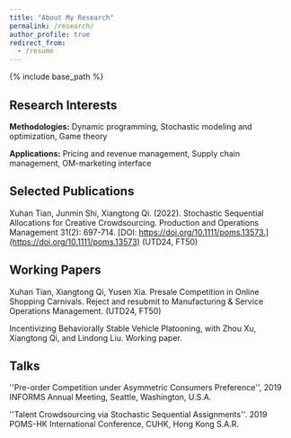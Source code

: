 ```yaml
---
title: "About My Research"
permalink: /research/
author_profile: true
redirect_from:
  - /resume
---
```


{% include base_path %}



## Research Interests  

**Methodologies:**  Dynamic programming, Stochastic modeling and optimization, Game theory

**Applications:**  Pricing and revenue management, Supply chain management, OM-marketing interface


## Selected Publications 

Xuhan Tian, Junmin Shi, Xiangtong Qi. (2022). Stochastic Sequential Allocations for Creative Crowdsourcing. Production and Operations Management 31(2): 697-714. [DOI: https://doi.org/10.1111/poms.13573.](https://doi.org/10.1111/poms.13573) (UTD24, FT50) 

## Working Papers 

Xuhan Tian, Xiangtong Qi, Yusen Xia. Presale Competition in Online Shopping Carnivals. Reject and resubmit to Manufacturing & Service Operations Management. (UTD24, FT50) 

Incentivizing Behaviorally Stable Vehicle Platooning, with Zhou Xu, Xiangtong Qi, and Lindong Liu. Working paper.

## Talks  

''Pre-order Competition under Asymmetric Consumers Preference'',  2019 INFORMS Annual Meeting, Seattle, Washington, U.S.A.

''Talent Crowdsourcing via Stochastic Sequential Assignments''. 2019 POMS-HK International Conference, CUHK, Hong Kong S.A.R.




